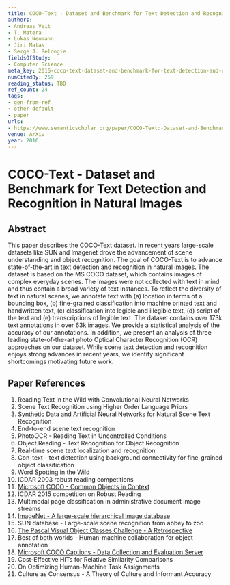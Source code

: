 ```yaml
---
title: COCO-Text - Dataset and Benchmark for Text Detection and Recognition in Natural Images
authors:
- Andreas Veit
- T. Matera
- Lukás Neumann
- Jiri Matas
- Serge J. Belongie
fieldsOfStudy:
- Computer Science
meta_key: 2016-coco-text-dataset-and-benchmark-for-text-detection-and-recognition-in-natural-images
numCitedBy: 259
reading_status: TBD
ref_count: 24
tags:
- gen-from-ref
- other-default
- paper
urls:
- https://www.semanticscholar.org/paper/COCO-Text:-Dataset-and-Benchmark-for-Text-Detection-Veit-Matera/b7325b788320f96f7b152768226f16e390ab6475?sort=total-citations
venue: ArXiv
year: 2016
---
```


# COCO-Text - Dataset and Benchmark for Text Detection and Recognition in Natural Images

## Abstract

This paper describes the COCO-Text dataset. In recent years large-scale datasets like SUN and Imagenet drove the advancement of scene understanding and object recognition. The goal of COCO-Text is to advance state-of-the-art in text detection and recognition in natural images. The dataset is based on the MS COCO dataset, which contains images of complex everyday scenes. The images were not collected with text in mind and thus contain a broad variety of text instances. To reflect the diversity of text in natural scenes, we annotate text with (a) location in terms of a bounding box, (b) fine-grained classification into machine printed text and handwritten text, (c) classification into legible and illegible text, (d) script of the text and (e) transcriptions of legible text. The dataset contains over 173k text annotations in over 63k images. We provide a statistical analysis of the accuracy of our annotations. In addition, we present an analysis of three leading state-of-the-art photo Optical Character Recognition (OCR) approaches on our dataset. While scene text detection and recognition enjoys strong advances in recent years, we identify significant shortcomings motivating future work.

## Paper References

1. Reading Text in the Wild with Convolutional Neural Networks
2. Scene Text Recognition using Higher Order Language Priors
3. Synthetic Data and Artificial Neural Networks for Natural Scene Text Recognition
4. End-to-end scene text recognition
5. PhotoOCR - Reading Text in Uncontrolled Conditions
6. Object Reading - Text Recognition for Object Recognition
7. Real-time scene text localization and recognition
8. Con-text - text detection using background connectivity for fine-grained object classification
9. Word Spotting in the Wild
10. ICDAR 2003 robust reading competitions
11. [Microsoft COCO - Common Objects in Context](2014-microsoft-coco-common-objects-in-context)
12. ICDAR 2015 competition on Robust Reading
13. Multimodal page classification in administrative document image streams
14. [ImageNet - A large-scale hierarchical image database](2009-imagenet-a-large-scale-hierarchical-image-database)
15. SUN database - Large-scale scene recognition from abbey to zoo
16. [The Pascal Visual Object Classes Challenge - A Retrospective](2014-the-pascal-visual-object-classes-challenge-a-retrospective)
17. Best of both worlds - Human-machine collaboration for object annotation
18. [Microsoft COCO Captions - Data Collection and Evaluation Server](2015-microsoft-coco-captions-data-collection-and-evaluation-server)
19. Cost-Effective HITs for Relative Similarity Comparisons
20. On Optimizing Human-Machine Task Assignments
21. Culture as Consensus - A Theory of Culture and Informant Accuracy
